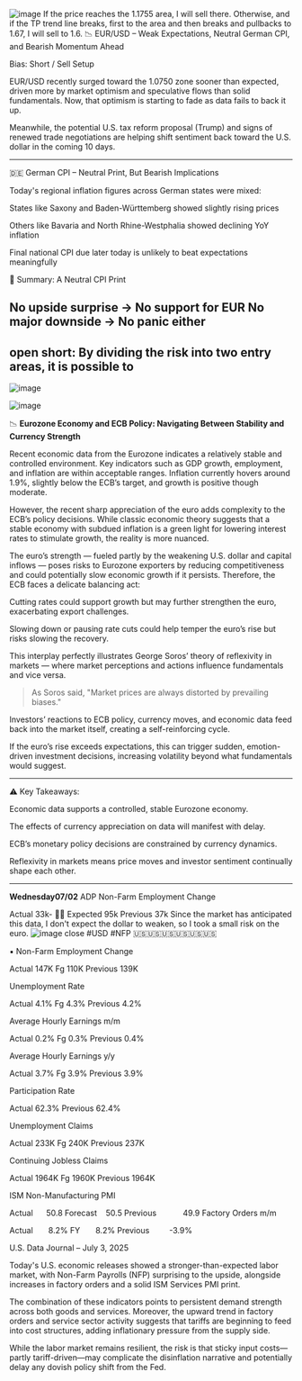 ![image](https://github.com/user-attachments/assets/614a90f3-b7ef-4b62-8ce3-783818be8016)
If the price reaches the 1.1755 area, I will sell there. Otherwise, and if the TP trend line breaks, first to the area and then breaks and pullbacks to 1.67, I will sell to 1.6.
📉 EUR/USD – Weak Expectations, Neutral German CPI, and Bearish Momentum Ahead

Bias: Short / Sell Setup

EUR/USD recently surged toward the 1.0750 zone sooner than expected, driven more by market optimism and speculative flows than solid fundamentals.
Now, that optimism is starting to fade as data fails to back it up.

Meanwhile, the potential U.S. tax reform proposal (Trump) and signs of renewed trade negotiations are helping shift sentiment back toward the U.S. dollar in the coming 10 days.


---

🇩🇪 German CPI – Neutral Print, But Bearish Implications

Today's regional inflation figures across German states were mixed:

States like Saxony and Baden-Württemberg showed slightly rising prices

Others like Bavaria and North Rhine-Westphalia showed declining YoY inflation

Final national CPI due later today is unlikely to beat expectations meaningfully


🎯 Summary: A Neutral CPI Print

No upside surprise → No support for EUR
No major downside → No panic either
---

open short: By dividing the risk into two entry areas, it is possible to
---
![image](https://github.com/user-attachments/assets/c84482f7-69fc-40d1-a8ae-99caae4506d6)


![image](https://github.com/user-attachments/assets/cde31626-ba71-4401-a6e8-c3953814b99e)


📉 **Eurozone Economy and ECB Policy: Navigating Between Stability and Currency Strength**

Recent economic data from the Eurozone indicates a relatively stable and controlled environment. Key indicators such as GDP growth, employment, and inflation are within acceptable ranges. Inflation currently hovers around 1.9%, slightly below the ECB’s target, and growth is positive though moderate.

However, the recent sharp appreciation of the euro adds complexity to the ECB’s policy decisions. While classic economic theory suggests that a stable economy with subdued inflation is a green light for lowering interest rates to stimulate growth, the reality is more nuanced.

The euro’s strength — fueled partly by the weakening U.S. dollar and capital inflows — poses risks to Eurozone exporters by reducing competitiveness and could potentially slow economic growth if it persists. Therefore, the ECB faces a delicate balancing act:

Cutting rates could support growth but may further strengthen the euro, exacerbating export challenges.

Slowing down or pausing rate cuts could help temper the euro’s rise but risks slowing the recovery.


This interplay perfectly illustrates George Soros’ theory of reflexivity in markets — where market perceptions and actions influence fundamentals and vice versa.

> As Soros said,
"Market prices are always distorted by prevailing biases."



Investors’ reactions to ECB policy, currency moves, and economic data feed back into the market itself, creating a self-reinforcing cycle.

If the euro’s rise exceeds expectations, this can trigger sudden, emotion-driven investment decisions, increasing volatility beyond what fundamentals would suggest.


---

⚠️ Key Takeaways:

Economic data supports a controlled, stable Eurozone economy.

The effects of currency appreciation on data will manifest with delay.

ECB’s monetary policy decisions are constrained by currency dynamics.

Reflexivity in markets means price moves and investor sentiment continually shape each other.

---
**Wednesday07/02**
ADP Non-Farm Employment Change

Actual 33k- 👎🏻
Expected 95k
Previous 37k
Since the market has anticipated this data, I don't expect the dollar to weaken, so I took a small risk on the euro.
![image](https://github.com/user-attachments/assets/9c6d8d10-ab17-4f53-a63a-7d7ab9f5bba5)
close 
#USD #NFP 🇺🇸🇺🇸🇺🇸🇺🇸🇺🇸🇺🇸

▪️
Non-Farm Employment Change

Actual 147K
Fg 110K
Previous 139K

Unemployment Rate

Actual 4.1%
Fg 4.3%
Previous 4.2%

Average Hourly Earnings m/m

Actual 0.2%
Fg 0.3%
Previous 0.4%

Average Hourly Earnings y/y

Actual 3.7%
Fg 3.9%
Previous 3.9%

Participation Rate

Actual 62.3%
Previous 62.4%

Unemployment Claims

Actual 233K
Fg 240K
Previous 237K

Continuing Jobless Claims

Actual 1964K
Fg 1960K
Previous 1964K

ISM Non-Manufacturing PMI

Actual      50.8
Forecast    50.5
Previous            49.9
Factory Orders m/m

Actual       8.2%
FY       8.2%
Previous         -3.9%

U.S. Data Journal – July 3, 2025

Today's U.S. economic releases showed a stronger-than-expected labor market, with Non-Farm Payrolls (NFP) surprising to the upside, alongside increases in factory orders and a solid ISM Services PMI print.

The combination of these indicators points to persistent demand strength across both goods and services. Moreover, the upward trend in factory orders and service sector activity suggests that tariffs are beginning to feed into cost structures, adding inflationary pressure from the supply side.

While the labor market remains resilient, the risk is that sticky input costs—partly tariff-driven—may complicate the disinflation narrative and potentially delay any dovish policy shift from the Fed.

